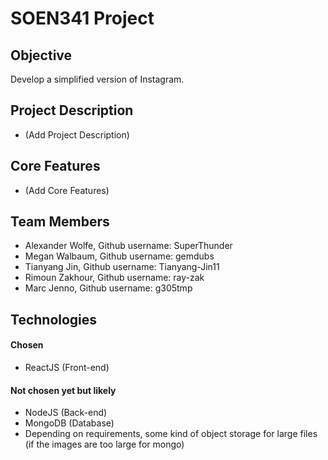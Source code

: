 # SOEN341 Project

## Objective

Develop a simplified version of Instagram.

## Project Description

* (Add Project Description)

## Core Features

* (Add Core Features)

## Team Members

* Alexander Wolfe, Github username: SuperThunder
* Megan Walbaum, Github username: gemdubs
* Tianyang Jin, Github username: Tianyang-Jin11
* Rimoun Zakhour, Github username: ray-zak
* Marc Jenno, Github username: g305tmp

## Technologies
#### Chosen
* ReactJS (Front-end)

#### Not chosen yet but likely
* NodeJS (Back-end)
* MongoDB (Database)
* Depending on requirements, some kind of object storage for large files (if the images are too large for mongo)


